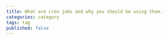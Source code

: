 ```yaml
---
title: What are cron jobs and why you should be using them.
categories: category
tags: tag
published: false
---
```


